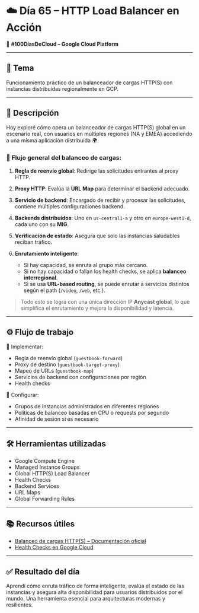 # ☁️ Día 65 – HTTP Load Balancer en Acción

📅 **#100DíasDeCloud – Google Cloud Platform**

---

## 🧠 Tema

Funcionamiento práctico de un balanceador de cargas HTTP(S) con instancias distribuidas regionalmente en GCP.

---

## 🧠 Descripción

Hoy exploré cómo opera un balanceador de cargas HTTP(S) global en un escenario real, con usuarios en múltiples regiones (NA y EMEA) accediendo a una misma aplicación distribuida 🌍.

### 🔁 Flujo general del balanceo de cargas:

1. **Regla de reenvío global**: Redirige las solicitudes entrantes al proxy HTTP.
2. **Proxy HTTP**: Evalúa la **URL Map** para determinar el backend adecuado.
3. **Servicio de backend**: Encargado de recibir y procesar las solicitudes, contiene múltiples configuraciones backend.
4. **Backends distribuidos**: Uno en `us-central1-a` y otro en `europe-west1-d`, cada uno con su **MIG**.
5. **Verificación de estado**: Asegura que solo las instancias saludables reciban tráfico.
6. **Enrutamiento inteligente**:

   - Si hay capacidad, se enruta al grupo más cercano.
   - Si no hay capacidad o fallan los health checks, se aplica **balanceo interregional**.
   - Si se usa **URL-based routing**, se puede enrutar a servicios distintos según el path (`/video`, `/web`, etc.).

> Todo esto se logra con una única dirección IP **Anycast global**, lo que simplifica el enrutamiento y mejora la disponibilidad y latencia.

---

## ⚙️ Flujo de trabajo

🔸 Implementar:

- Regla de reenvío global (`guestbook-forward`)
- Proxy de destino (`guestbook-target-proxy`)
- Mapeo de URLs (`guestbook-map`)
- Servicios de backend con configuraciones por región
- Health checks

🔸 Configurar:

- Grupos de instancias administrados en diferentes regiones
- Políticas de balanceo basadas en CPU o requests por segundo
- Afinidad de sesión si es necesario

---

## 🛠️ Herramientas utilizadas

- Google Compute Engine
- Managed Instance Groups
- Global HTTP(S) Load Balancer
- Health Checks
- Backend Services
- URL Maps
- Global Forwarding Rules

---

## 📚 Recursos útiles

- [Balanceo de cargas HTTP(S) – Documentación oficial](https://cloud.google.com/load-balancing/docs/https)
- [Health Checks en Google Cloud](https://cloud.google.com/load-balancing/docs/health-checks)

---

## ✅ Resultado del día

Aprendí cómo enruta tráfico de forma inteligente, evalúa el estado de las instancias y asegura alta disponibilidad para usuarios distribuidos por el mundo. Una herramienta esencial para arquitecturas modernas y resilientes.
